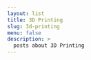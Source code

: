 ```yaml
---
layout: list
title: 3D Printing
slug: 3d-printing
menu: false
description: >
  posts about 3D Printing
---
```


